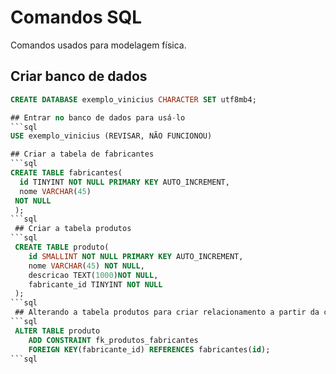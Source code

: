 # Comandos SQL

Comandos usados para modelagem física.

## Criar banco de dados
```sql
CREATE DATABASE exemplo_vinicius CHARACTER SET utf8mb4;

## Entrar no banco de dados para usá-lo
```sql
USE exemplo_vinicius (REVISAR, NÃO FUNCIONOU)

## Criar a tabela de fabricantes
```sql
CREATE TABLE fabricantes(
  id TINYINT NOT NULL PRIMARY KEY AUTO_INCREMENT, 
  nome VARCHAR(45)
 NOT NULL
 );
```sql
 ## Criar a tabela produtos
```sql
 CREATE TABLE produto(
    id SMALLINT NOT NULL PRIMARY KEY AUTO_INCREMENT,
    nome VARCHAR(45) NOT NULL,
    descricao TEXT(1000)NOT NULL,
    fabricante_id TINYINT NOT NULL
 );
```sql
 ## Alterando a tabela produtos para criar relacionamento a partir da coluna fabricante_id, com a coluna id da tabela fabricantes 
```sql
 ALTER TABLE produto
    ADD CONSTRAINT fk_produtos_fabricantes
    FOREIGN KEY(fabricante_id) REFERENCES fabricantes(id);
```sql